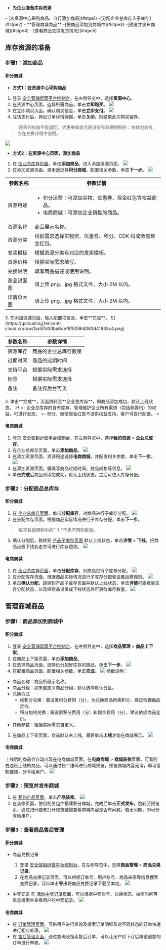 - **为企业准备库存资源**
<dx-steps>
- [从资源中心采购商品、自行添加商品](#stpe1)
-[分配企业总库存入子库存](#stpe2)
</dx-steps>
- **管理商城商品**
<dx-steps>
-[把商品添加到商城中](#stpe3)
-[预览并发布商城](#stpe4)
- [查看商品兑换发货情况](#stpe5)
</dx-steps>


## 库存资源的准备
### 步骤1：添加商品[](id:stpe1)

#### 积分商城
- **方式1：在资源中心采购商品**
 1. 登录 [安全营销运营平台控制台](https://console.cloud.tencent.com/smop/auth/prodMngt)，在左侧导览中，选择**资源中心**。
 2. 在资源中心页面，选择所需商品，单击**立即购买**。
![](https://qcloudimg.tencent-cloud.cn/raw/4c41ca7cc65ade54ee35f25390aa7e8a.png)
 3. 在立即购买页面，确认购买信息，单击**立即支付**。
![](https://qcloudimg.tencent-cloud.cn/raw/b62e837c9cd564be146bacc42d5bea56.png)
 4. 成功支付后，弹出订单详情弹窗，单击**关闭**，则结束此次购买留存。
>!购买的权益不能退回，优惠券和直充是没有有效期限制的；权益包会有，会在兑换详情中说明。
>
![](https://qcloudimg.tencent-cloud.cn/raw/ba0720e7a6f52e76b3a46ff991a5cfd9.png)

- **方式2：在资源中心页面，添加商品**
 1. 在 [企业总库存页面](https://console.cloud.tencent.com/smop/inventory/commodity_pool)，单击**添加商品**，进入添加资源页面。
![](https://qcloudimg.tencent-cloud.cn/raw/93821e4ebb8a05c6bda61d595d8aa211.png)
 2. 在添加资源页面，源用途选择**积分商城**，配置相关参数，单击**下一步**。
![](https://qcloudimg.tencent-cloud.cn/raw/2d0148f847147e192d97cbb4426f2293.png)
<table>
<thead>
<tr>
<th>参数名称</th>
<th>参数详情</th>
</tr>
</thead>
<tbody><tr>
<td>资源用途</td>
<td><ul><li>积分运营：可添加实物、优惠券、现金红包等权益商品。</li><li>电商商城：可添加企业销售的商品。</li></td>
</tr>
<tr>
<td>资源名称</td>
<td>商品展示名称。</td>
</tr>
<tr>
<td>资源分类</td>
<td>根据需求选择实物奖、优惠券、积分、CDK 码或微信现金红包。</td>
</tr>
<tr>
<td>发奖模板</td>
<td>根据资源分类有对应的发奖模板。</td>
</tr>
<tr>
<td>资源价格</td>
<td>根据实际需求填写。</td>
</tr>
<tr>
<td>兑换说明</td>
<td>填写商品描述或使用说明。</td>
</tr>
<tr>
<td>商品封面图</td>
<td>请上传 png、jpg 格式文件，大小 2M 以内。</td>
</tr>
<tr>
<td>详情页大图</td>
<td>请上传 png、jpg 格式文件，大小 2M 以内。</td>
</tr>
</tbody></table>
 3. 在添加资源页面，输入配置项信息，单击**完成**。
 ![](https://qcloudimg.tencent-cloud.cn/raw/1ac87d00ba6def8f50964063d41845c4.png)
<table>
<thead>
<tr>
<th>参数名称</th>
<th>参数详情</th>
</tr>
</thead>
<tbody><tr>
<td>资源库存</td>
<td>商品的企业总库存数量</td>
</tr>
<tr>
<td>过期时间</td>
<td>商品的过期时间</td>
</tr>
<tr>
<td>支持平台</td>
<td>根据实际需求选择</td>
</tr>
<tr>
<td>标签</td>
<td>根据实际需求选择</td>
</tr>
<tr>
<td>备注</td>
<td>备注仅后台可见</td>
</tr>
</tbody></table>
 3. 单击**完成**，页面跳转至**企业总库存**，即商品添加成功，默认上线状态。
>!
>- 企业总库存的自有库存，管理维护企业所有渠道（包括非腾讯）的权益，可进行发放。
>- 积分、微信现金红暂不提供权益支持，客户可自行配置。
>


#### 电商商城
1. 登录 [安全营销运营平台控制台](https://console.cloud.tencent.com/smop/inventory/commodity_pool)，在左侧导览中，选择**我的资源** > **企业总库存**。
2. 在企业总库存页面，单击**添加商品**。
![](https://qcloudimg.tencent-cloud.cn/raw/f526db24de039eb7a772899e30bf402e.png)
2. 在添加资源页面，资源用途选择**电商商城**，并配置相关参数，单击**下一步**。
![](https://qcloudimg.tencent-cloud.cn/raw/8d5af6a535e9c157ccfc3ca883dff7b7.png)
3. 在添加资源页面，需填写商品过期时间，商品规格等信息。
 ![](https://qcloudimg.tencent-cloud.cn/raw/1ac87d00ba6def8f50964063d41845c4.png)
4. 单击**完成**后商品即添加成功，默认上线状态，之后可进入库存分配。


### 步骤2：分配商品总库存[](id:stpe2)
#### 积分商城
1. 在 [企业总库存页面](https://console.cloud.tencent.com/smop/inventory/commodity_pool)，单击**分配库存**，对商品进行子库存分配。
![](https://qcloudimg.tencent-cloud.cn/raw/035c991ff089efae7de53f6eaf42bd93.png)
2. 在分配库存页面，根据商品实际情况进行子库存分配，单击**下一步**。
>!每天数量限制中的“-1，”代表不限制数量。
>
3. 确认分配后，跳转到 [产品子库存页面](https://console.cloud.tencent.com/smop/inventory/inventory_allocation) 默认上线状态，单击**详情** > **下线**，把商品设置下线状态方可进行库存更改。
![](https://qcloudimg.tencent-cloud.cn/raw/26c87ed3ad1cf5e5233cf24898660fb6.png)

#### 电商商城
1. 在 [企业总库存页面](https://console.cloud.tencent.com/smop/inventory/commodity_pool)，单击**分配库存**，对商品进行子库存分配。
![](https://qcloudimg.tencent-cloud.cn/raw/e5109b91b67e029cb80d279303827ea1.png)
2. 在分配库存页面，根据商品实际情况进行子库存分配和设置运费规则。
![](https://qcloudimg.tencent-cloud.cn/raw/8c6ff7337d05bb7b39130caa843082f8.png)
2. 单击**确认分配**，跳转到产品子库存页面并默认上线状态，单击**详情**可查看到库存分配状态，以及把商品设置成下线状态后可更改库存数量。
![](https://qcloudimg.tencent-cloud.cn/raw/f135b04105d3c1b6066e67c52693f01f.png)


## 管理商城商品
### 步骤1：商品添加到商城中[](id:stpe3)
#### 积分商城
1. 登录 [安全营销运营平台控制台](https://console.cloud.tencent.com/smop/data/mallUser)，在左侧导览中，选择**商品管理** > **商品上下架**。
2. 在商品上下架页面，单击**添加商品**。
3. 在选择商品页面，选择已分配好库存的商品，单击**下一步**。
![](https://qcloudimg.tencent-cloud.cn/raw/1425a255fee3454f405f7b4e8c985e5b.png)
4. 在配置商品页面，配置相关参数，单击**完成**。
![](https://qcloudimg.tencent-cloud.cn/raw/f170078beaa88eed9d423e3ddccf6c87.png)
参数说明：
 - 商品名称：商品所展示名称。
 - 商品分组：如未自定义商品分组，默认选择默认分区。
 - 兑换方式
    - 纯积分兑换：需设置积分费用（分），为兑换商品所需积分，建议依据商品定价。
    - 积分加钱兑换：需设置积分费用（分）和现金费用（分），建议依据商品定价。
  - 其他参数：根据实际需求自定义。
5. 在商品上下架页面，商品默认未上线，需要单击**上线**才能在商城展示。
![](https://qcloudimg.tencent-cloud.cn/raw/84e3f98c5613213a92eab7fc30b1c84b.png)



#### 电商商城
上线后的商品会自动出现在电商商城页面，在**电商商城**  > **商城装修**页面，可看到右边已上线的商品，可以通过扫二维码进行商城预览，预览商城内容无误，即可复制链接，分享给用户。
![](https://qcloudimg.tencent-cloud.cn/raw/ababbf0ddd7ccfa0915c14c3e25f1fae.png)

### 步骤2：预览并发布商城[](id:stpe4)
1. 在 [我的产品页面](https://console.cloud.tencent.com/smop/mall/mall_front_page)，单击**产品装修**。
![](https://qcloudimg.tencent-cloud.cn/raw/3ccb51e497f079f049ac33363a3c4d31.png)
2. 在装修页面，使用相关组件搭建积分商城，完成后单击**正式发布**，跳转至预览页，通过扫码或者打开预览链接查看商城内容是否有问题，若无问题，即可分享给用户。

### 步骤3：查看商品售后管理[](id:stpe5)
#### 积分商城
- 商品兑换记录
  1. 登录 [安全营销运营平台控制台](https://console.cloud.tencent.com/smop/data/mallUser)，在左侧导览中，选择**商品管理** > **商品兑换记录**。
  2. 在商品兑换记录页面，可以根据订单号、用户账号、商品来源等信息搜索兑换记录，可以单击**导出**将商品兑换记录下载至本地。
![](https://qcloudimg.tencent-cloud.cn/raw/e6b5added2c90ffd03914f1809bb8e7c.png)

- 中奖记录
在 [活动中奖记录页面](https://console.cloud.tencent.com/smop/mall/act_lottery_record)，可以根据中奖账号、兑换状态、抽奖时间等信息搜索并查看用户的中奖记录。
![](https://qcloudimg.tencent-cloud.cn/raw/81b60d2d356d2e706471ce26b4d9a176.png)

#### 电商商城
- 在 [订单管理页面](https://console.cloud.tencent.com/smop/shop/order)，可供用户进行查询及搜索订单明细及对不同状态的订单快速进行相应处理。
![](https://qcloudimg.tencent-cloud.cn/raw/42d190a90bd6c653dba6292ff42a8770.png)
- 在 [售后管理页面](https://console.cloud.tencent.com/smop/shop/refundOrder)，通过查询及搜索售后订单，可以让用户对下订后申请退款的订单进行审核。
![](https://qcloudimg.tencent-cloud.cn/raw/3e95c36bb3c7daec2231eb230ecc3225.png)




